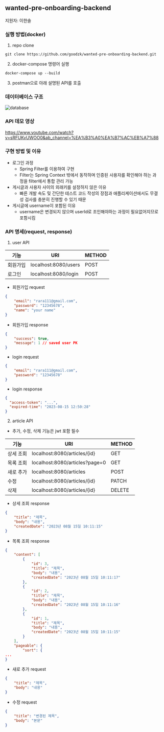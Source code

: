 ## wanted-pre-onboarding-backend

지원자: 이한솔

### 실행 방법(docker)
1. repo clone
```
git clone https://github.com/goodzk/wanted-pre-onboarding-backend.git
```
2. docker-compose 명령어 실행
```
docker-compose up --build
```
3. postman으로 아래 설명된 API를 호출

### 데이터베이스 구조
![database](https://github.com/goodzk/wanted-pre-onboarding-backend/assets/142298265/f9fe4bca-522d-4001-9489-648bb43feb91)


### API 데모 영상
https://www.youtube.com/watch?v=sRFUKvUWOO0&ab_channel=%EA%B3%A0%EA%B7%AC%EB%A7%88

### 구현 방법 및 이유
- 로그인 과정
  - Spring Filter를 이용하여 구현
  - Filter는 Spring Context 밖에서 동작하며 인증된 사용자를 확인해야 하는 과정을 filter에서 통합 관리 가능
- 게시글과 사용자 사이의 외래키를 설정하지 않은 이유
  - 빠른 개발 속도 및 간단한 테스트 코드 작성의 장점과 애플리케이션에서도 무결성 검사를 충분히 진행할 수 있기 때문
- 게시글에 username이 포함된 이유
  - username은 변경되지 않으며 userId로 조인해야하는 과정이 필요없어지므로 포함시킴

### API 명세(request, response)
1. user API

| 기능    | URI                  | METHOD |
|-------|----------------------|------|
| 회원가입  | localhost:8080/users | POST |
| 로그인   |  localhost:8080/login  | POST |

- 회원가입 request
```json
{
    "email": "rara111@gmail.com",
    "password": "12345678",
    "name": "your name"
}
```
- 회원가입 response
```json
{
    "success": true,
    "message": 1 // saved user PK
}
```
- login request
```json
{
    "email": "rara111@gmail.com",
    "password": "12345678"
}
```
- login response
```json
{
  "access-token": "...",
  "expired-time": "2023-08-15 12:50:28"
}
```

2. article API
- 추가, 수정, 삭제 기능은 jwt 포함 필수

| 기능    | URI                            | METHOD |
|-------|--------------------------------|--------|
| 상세 조회 | localhost:8080/articles/{id}   | GET    |
| 목록 조회 | localhost:8080/articles?page=0 | GET    |
| 새로 추가 | localhost:8080/articles        | POST   |
| 수정    | localhost:8080/articles/{id}   | PATCH  |
| 삭제    | localhost:8080/articles/{id}   | DELETE |


- 상세 조회 response
```json
{
    "title": "제목",
    "body": "내용",
    "createdDate": "2023년 08월 15일 10:11:15"
}
```
- 목록 조회 response
```json
{
    "content": [
        {
            "id": 3,
            "title": "제목",
            "body": "내용",
            "createdDate": "2023년 08월 15일 10:11:17"
        },
        {
            "id": 2,
            "title": "제목",
            "body": "내용",
            "createdDate": "2023년 08월 15일 10:11:16"
        },
        {
            "id": 1,
            "title": "제목",
            "body": "내용",
            "createdDate": "2023년 08월 15일 10:11:15"
        }
    ],
    "pageable": {
        "sort": {
...
}
```
- 새로 추가 request
```json
{
    "title": "제목",
    "body": "내용"
}
```
- 수정 request
```json
{
    "title": "변경된 제목", 
    "body": "본문"
}
```
